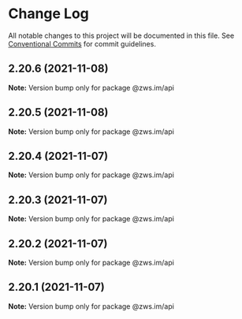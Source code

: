 # Change Log

All notable changes to this project will be documented in this file.
See [Conventional Commits](https://conventionalcommits.org) for commit guidelines.

## 2.20.6 (2021-11-08)

**Note:** Version bump only for package @zws.im/api





## 2.20.5 (2021-11-08)

**Note:** Version bump only for package @zws.im/api





## 2.20.4 (2021-11-07)

**Note:** Version bump only for package @zws.im/api





## 2.20.3 (2021-11-07)

**Note:** Version bump only for package @zws.im/api





## 2.20.2 (2021-11-07)

**Note:** Version bump only for package @zws.im/api





## 2.20.1 (2021-11-07)

**Note:** Version bump only for package @zws.im/api
